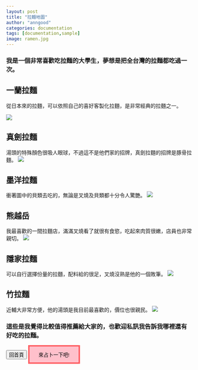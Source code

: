 ```yaml
---
layout: post
title: "拉麵地圖"
author: "anngood"
categories: documentation
tags: [documentation,sample]
image: ramen.jpg
---
```



### 我是一個非常喜歡吃拉麵的大學生，夢想是把全台灣的拉麵都吃過一次。 

## 一蘭拉麵

從日本來的拉麵，可以依照自己的喜好客製化拉麵，是非常經典的拉麵之一。

![](https://raw.githubusercontent.com/anngood/anngood.github.io/7b0346f6831a1aa9a59d6c34432a2eb57d499b33/assets/img/%E6%8B%89%E9%BA%B5%20%E4%B8%80%E8%98%AD.jpg)

## 真劍拉麵

湯頭的特殊顏色很吸人眼球，不過這不是他們家的招牌，真劍拉麵的招牌是豚骨拉麵。
![](https://raw.githubusercontent.com/anngood/anngood.github.io/bd7718f9965b5b0deed29f00ca6fffcb6e8d25aa/assets/img/%E6%8B%89%E9%BA%B5%20%E7%9C%9F%E5%8A%8D.jpg)

## 墨洋拉麵

衝著圖中的貝類去吃的，無論是叉燒及貝類都十分令人驚艷。
![](https://raw.githubusercontent.com/anngood/anngood.github.io/ad3204b7d9eacece714c85b4d0275389d734ca7d/assets/img/%E6%8B%89%E9%BA%B5%20%20%E5%A2%A8%E6%B4%8B.jpg)

## 熊越岳

我最喜歡的一間拉麵店，滿滿叉燒看了就很有食慾，吃起來肉質很嫩，店員也非常親切。
![](https://raw.githubusercontent.com/anngood/anngood.github.io/60c2c7eb026929a7ade60d56e01614e198fccb95/assets/img/%E6%8B%89%E9%BA%B5%20%E7%86%8A%E8%B6%8A%E5%B2%B3.jpg)

## 隱家拉麵

可以自行選擇份量的拉麵，配料給的很足，叉燒沒熟是他的一個敗筆。
![](https://raw.githubusercontent.com/anngood/anngood.github.io/dc6f913612eb16cffce31481e09b59430fcc27dd/%E6%8B%89%E9%BA%B5%20%E9%9A%B1%E5%AE%B6.jpg)

## 竹拉麵

近輔大非常方便，他的湯頭是我目前最喜歡的，價位也很親民。
![](https://raw.githubusercontent.com/anngood/anngood.github.io/dc6f913612eb16cffce31481e09b59430fcc27dd/%E6%8B%89%E9%BA%B5%20%E7%AB%B9.jpg)

### 這些是我覺得比較值得推薦給大家的，也歡迎私訊我告訴我哪裡還有好吃的拉麵。

<input type="button" value="回首頁" onclick="location.href='https://anngood.github.io/'">

<input type="button" value="來占卜一下吧!" style="width:140px;height:50px;border:3px red double;background-color:pink;" onclick="location.href='https://anngood.github.io/100.html'">
